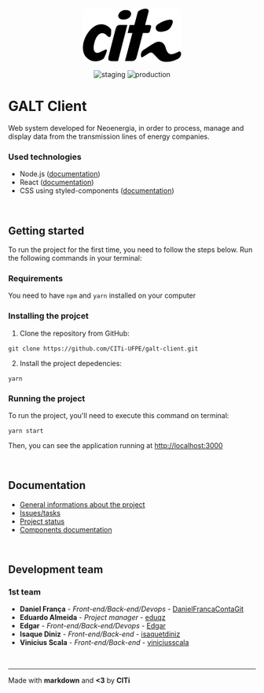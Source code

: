 <p align="center">
  <a href="http://citi.org.br">
    <img src="https://raw.githubusercontent.com/jrmmendes/citi-doc-utils/master/citi_black.png" alt="CITi logo"/>
  </a>
</p>
<p align="center">
  <img src="https://img.shields.io/badge/staging%20branch-develop-%23E35F61.svg" alt="staging">
  <img src="https://img.shields.io/badge/production%20branch-master-%23566573.svg" alt="production">
</p>

# GALT Client
Web system developed for Neoenergia, in order to process, manage and display data from the transmission lines of energy companies.

### Used technologies
- Node.js ([documentation](https://nodejs.org/en/docs/))
- React ([documentation](https://pt-br.reactjs.org/docs/getting-started.html))
- CSS using styled-components ([documentation](https://styled-components.com/))

&nbsp;
## Getting started
To run the project for the first time, you need to follow the steps below. Run the following commands in your terminal:

### Requirements
You need to have `npm` and `yarn` installed on your computer

### Installing the projcet
1. Clone the repository from GitHub:
```
git clone https://github.com/CITi-UFPE/galt-client.git
```
2. Install the project depedencies:
```
yarn
```
### Running the project
To run the project, you'll need to execute this command on terminal:
```
yarn start
```
Then, you can see the application running at [http://localhost:3000](http://localhost:3000)

&nbsp;
## Documentation
- [General informations about the project](https://github.com/CITi-UFPE/galt-client/wiki)
- [Issues/tasks](https://github.com/CITi-UFPE/galt-client/issues)
- [Project status](https://www.notion.so/citiufpe/Status-do-desenvolvimento-f67c39d835c445ac871bb96ab0e5e2e1)
- [Components documentation](https://www.notion.so/citiufpe/Frontend-documentation-5a54a3025d6343548a6148d3a11b5a77)

&nbsp;
## Development team
### 1st team
* **Daniel França** - *Front-end/Back-end/Devops* - [DanielFrancaContaGit](https://github.com/DanielFrancaContaGit)
* **Eduardo Almeida** - *Project manager* - [eduqz](https://github.com/eduqz)
* **Edgar** - *Front-end/Back-end/Devops* - [Edgar](https://github.com/Jorrmungandr)
* **Isaque Diniz** - *Front-end/Back-end* - [isaquetdiniz](https://github.com/isaquetdiniz)
* **Vinicius Scala** - *Front-end/Back-end* - [viniciusscala](https://github.com/viniciusscala)

&nbsp;
***
Made with **markdown** and **<3** by **CITi**
